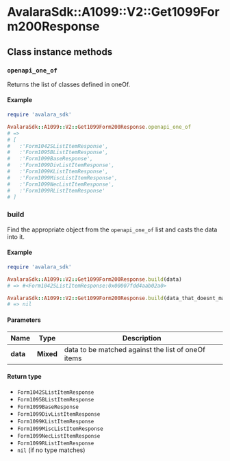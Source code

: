 # AvalaraSdk::A1099::V2::Get1099Form200Response

## Class instance methods

### `openapi_one_of`

Returns the list of classes defined in oneOf.

#### Example

```ruby
require 'avalara_sdk'

AvalaraSdk::A1099::V2::Get1099Form200Response.openapi_one_of
# =>
# [
#   :'Form1042SListItemResponse',
#   :'Form1095BListItemResponse',
#   :'Form1099BaseResponse',
#   :'Form1099DivListItemResponse',
#   :'Form1099KListItemResponse',
#   :'Form1099MiscListItemResponse',
#   :'Form1099NecListItemResponse',
#   :'Form1099RListItemResponse'
# ]
```

### build

Find the appropriate object from the `openapi_one_of` list and casts the data into it.

#### Example

```ruby
require 'avalara_sdk'

AvalaraSdk::A1099::V2::Get1099Form200Response.build(data)
# => #<Form1042SListItemResponse:0x00007fdd4aab02a0>

AvalaraSdk::A1099::V2::Get1099Form200Response.build(data_that_doesnt_match)
# => nil
```

#### Parameters

| Name | Type | Description |
| ---- | ---- | ----------- |
| **data** | **Mixed** | data to be matched against the list of oneOf items |

#### Return type

- `Form1042SListItemResponse`
- `Form1095BListItemResponse`
- `Form1099BaseResponse`
- `Form1099DivListItemResponse`
- `Form1099KListItemResponse`
- `Form1099MiscListItemResponse`
- `Form1099NecListItemResponse`
- `Form1099RListItemResponse`
- `nil` (if no type matches)

